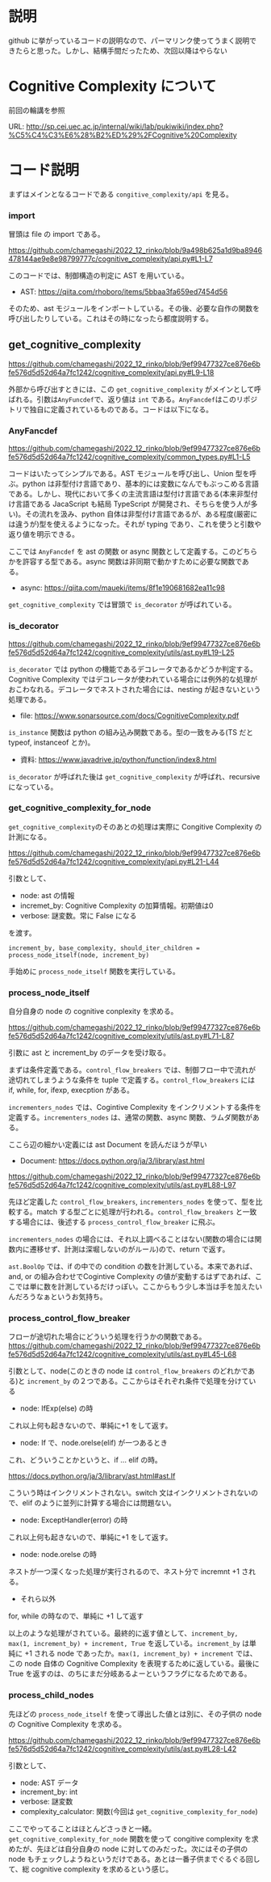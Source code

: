 # 説明

github に挙がっているコードの説明なので、パーマリンク使ってうまく説明できたらと思った。しかし、結構手間だったため、次回以降はやらない

# Cognitive Complexity について

前回の輪講を参照

URL: http://sp.cei.uec.ac.jp/internal/wiki/lab/pukiwiki/index.php?%C5%C4%C3%E6%28%B2%ED%29%2FCognitive%20Complexity

# コード説明

まずはメインとなるコードである `congitive_complexity/api` を見る。

### import

冒頭は file の import である。

https://github.com/chamegashi/2022_12_rinko/blob/9a498b625a1d9ba8946478144ae9e8e98799777c/cognitive_complexity/api.py#L1-L7

このコードでは、制御構造の判定に AST を用いている。

- AST: https://qiita.com/rhoboro/items/5bbaa3fa659ed7454d56

そのため、ast モジュールをインポートしている。その後、必要な自作の関数を呼び出したりしている。これはその時になったら都度説明する。

## get_cognitive_complexity

https://github.com/chamegashi/2022_12_rinko/blob/9ef99477327ce876e6bfe576d5d52d64a7fc1242/cognitive_complexity/api.py#L9-L18

外部から呼び出すときには、この `get_cognitive_complexity` がメインとして呼ばれる。引数は`AnyFuncdef`で、返り値は `int` である。`AnyFancdef`はこのリポジトリで独自に定義されているものである。コードは以下になる。

### AnyFancdef

https://github.com/chamegashi/2022_12_rinko/blob/9ef99477327ce876e6bfe576d5d52d64a7fc1242/cognitive_complexity/common_types.py#L1-L5

コードはいたってシンプルである。AST モジュールを呼び出し、Union 型を呼ぶ。python は非型付け言語であり、基本的には変数になんでもぶっこめる言語である。しかし、現代において多くの主流言語は型付け言語である(本来非型付け言語である JacaScript も結局 TypeScript が開発され、そちらを使う人が多い)。その流れを汲み、python 自体は非型付け言語であるが、ある程度(厳密には違うが)型を使えるようになった。それが typing であり、これを使うと引数や返り値を明示できる。

ここでは `AnyFancdef` を ast の関数 or async 関数として定義する。このどちらかを許容する型である。async 関数は非同期で動かすために必要な関数である。
- async: https://qiita.com/maueki/items/8f1e190681682ea11c98

 `get_cognitive_complexity` では冒頭で `is_decorator` が呼ばれている。

### is_decorator

https://github.com/chamegashi/2022_12_rinko/blob/9ef99477327ce876e6bfe576d5d52d64a7fc1242/cognitive_complexity/utils/ast.py#L19-L25

`is_decorator` では python の機能であるデコレータであるかどうか判定する。Cognitive Complexity ではデコレータが使われている場合には例外的な処理がおこわなれる。デコレータでネストされた場合には、nesting が起きないという処理である。

- file: https://www.sonarsource.com/docs/CognitiveComplexity.pdf

`is_instance` 関数は python の組み込み関数である。型の一致をみる(TS だと typeof, instanceof とか)。

- 資料: https://www.javadrive.jp/python/function/index8.html

`is_decorator` が呼ばれた後は `get_cognitive_complexity` が呼ばれ、recursive になっている。

### get_cognitive_complexity_for_node
`get_cognitive_complexity`のそのあとの処理は実際に Congitive Complexity の計測になる。

https://github.com/chamegashi/2022_12_rinko/blob/9ef99477327ce876e6bfe576d5d52d64a7fc1242/cognitive_complexity/api.py#L21-L44

引数として、

- node: ast の情報
- incremet_by: Cognitive Complexity の加算情報。初期値は0
- verbose: 謎変数。常に False になる

を渡す。

```increment_by, base_complexity, should_iter_children = process_node_itself(node, increment_by) ```

手始めに `process_node_itself` 関数を実行している。

### process_node_itself

自分自身の node の cognitive conplexity を求める。

https://github.com/chamegashi/2022_12_rinko/blob/9ef99477327ce876e6bfe576d5d52d64a7fc1242/cognitive_complexity/utils/ast.py#L71-L87

引数に ast と increment_by のデータを受け取る。

まずは条件定義である。`control_flow_breakers` では、制御フロー中で流れが途切れてしまうような条件を tuple で定義する。`control_flow_breakers` には if, while, for, ifexp, execption がある。

`incrementers_nodes` では、Cogintive Complexity をインクリメントする条件を定義する。`incrementers_nodes` は、通常の関数、async 関数、ラムダ関数がある。

ここら辺の細かい定義には ast Document を読んだほうが早い

- Document: https://docs.python.org/ja/3/library/ast.html

https://github.com/chamegashi/2022_12_rinko/blob/9ef99477327ce876e6bfe576d5d52d64a7fc1242/cognitive_complexity/utils/ast.py#L88-L97

先ほど定義した `control_flow_breakers`, `incrementers_nodes` を使って、型を比較する。match する型ごとに処理が行われる。`control_flow_breakers` と一致する場合には、後述する `process_control_flow_breaker` に飛ぶ。

`incrementers_nodes` の場合には、それ以上調べることはない(関数の場合には関数内に遷移せず、計測は深堀しないのがルール)ので、return で返す。

`ast.BoolOp` では、if の中での condition の数を計測している。本来であれば、and, or の組み合わせでCogintive Complexity の値が変動するはずであれば、ここでは単に数を計測しているだけっぽい。ここからもう少し本当は手を加えたいんだろうなぁというお気持ち。

### process_control_flow_breaker
フローが途切れた場合にどういう処理を行うかの関数である。
https://github.com/chamegashi/2022_12_rinko/blob/9ef99477327ce876e6bfe576d5d52d64a7fc1242/cognitive_complexity/utils/ast.py#L45-L68

引数として、node(このときの node は `control_flow_breakers` のどれかである)と `increment_by` の２つである。ここからはそれぞれ条件で処理を分けている

- node: IfExp(else) の時

これ以上何も起きないので、単純に+1 をして返す。

- node: If で、node.orelse(elif) が一つあるとき

これ、どういうことかというと、if ... elif の時。

https://docs.python.org/ja/3/library/ast.html#ast.If

こういう時はインクリメントされない。switch 文はインクリメントされないので、elif のように並列に計算する場合には問題ない。

- node: ExceptHandler(error) の時

これ以上何も起きないので、単純に+1 をして返す。

- node: node.orelse の時

ネストが一つ深くなった処理が実行されるので、ネスト分で incremnt +1 される。

- それら以外

for, while の時なので、単純に +1 して返す

以上のような処理がされている。最終的に返す値として、`increment_by, max(1, increment_by) + increment, True` を返している。`increment_by` は単純に +1 される node であったか。`max(1, increment_by) + increment` では、この node 自体の Cognitive Complexity を表現するために返している。最後に True を返すのは、のちにまだ分岐あるよーというフラグになるためである。

### process_child_nodes

先ほどの `process_node_itself` を使って導出した値とは別に、その子供の node の Cognitive Complexity を求める。

https://github.com/chamegashi/2022_12_rinko/blob/9ef99477327ce876e6bfe576d5d52d64a7fc1242/cognitive_complexity/utils/ast.py#L28-L42

引数として、
- node: AST データ
- increment_by: int
- verbose: 謎変数
- complexity_calculator: 関数(今回は `get_cognitive_complexity_for_node`)

ここでやってることはほとんどさっきと一緒。`get_cognitive_complexity_for_node` 関数を使って congitive complexity を求めたが、先ほどは自分自身の node に対してのみだった。次にはその子供の node もチェックしようねというだけである。あとは一番子供までぐるぐる回して、総 cognitive complexity を求めるという感じ。


